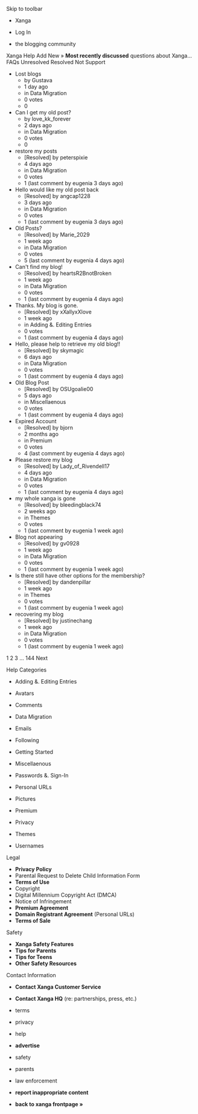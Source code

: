 Skip to toolbar

*   Xanga

*   Log In

*   the blogging community

Xanga Help Add New » **Most recently discussed** questions about Xanga… FAQs Unresolved Resolved Not Support

*   Lost blogs
    *   by Gustava
    *   1 day ago
    *   in Data Migration
    *   0 votes
    *   0
*   Can I get my old post?
    *   by love\_kk\_forever
    *   2 days ago
    *   in Data Migration
    *   0 votes
    *   0
*   restore my posts
    *   \[Resolved\] by peterspixie
    *   4 days ago
    *   in Data Migration
    *   0 votes
    *   1 (last comment by eugenia 3 days ago)
*   Hello would like my old post back
    *   \[Resolved\] by angcap1228
    *   3 days ago
    *   in Data Migration
    *   0 votes
    *   1 (last comment by eugenia 3 days ago)
*   Old Posts?
    *   \[Resolved\] by Marie\_2029
    *   1 week ago
    *   in Data Migration
    *   0 votes
    *   5 (last comment by eugenia 4 days ago)
*   Can't find my blog!
    *   \[Resolved\] by heartsR2BnotBroken
    *   1 week ago
    *   in Data Migration
    *   0 votes
    *   1 (last comment by eugenia 4 days ago)
*   Thanks. My blog is gone.
    *   \[Resolved\] by xXallyxXlove
    *   1 week ago
    *   in Adding &. Editing Entries
    *   0 votes
    *   1 (last comment by eugenia 4 days ago)
*   Hello, please help to retrieve my old blog!!
    *   \[Resolved\] by skymagic
    *   6 days ago
    *   in Data Migration
    *   0 votes
    *   1 (last comment by eugenia 4 days ago)
*   Old Blog Post
    *   \[Resolved\] by OSUgoalie00
    *   5 days ago
    *   in Miscellaenous
    *   0 votes
    *   1 (last comment by eugenia 4 days ago)
*   Expired Account
    *   \[Resolved\] by bjorn
    *   2 months ago
    *   in Premium
    *   0 votes
    *   4 (last comment by eugenia 4 days ago)
*   Please restore my blog
    *   \[Resolved\] by Lady\_of\_Rivendell17
    *   4 days ago
    *   in Data Migration
    *   0 votes
    *   1 (last comment by eugenia 4 days ago)
*   my whole xanga is gone
    *   \[Resolved\] by bleedingblack74
    *   2 weeks ago
    *   in Themes
    *   0 votes
    *   1 (last comment by eugenia 1 week ago)
*   Blog not appearing
    *   \[Resolved\] by gv0928
    *   1 week ago
    *   in Data Migration
    *   0 votes
    *   1 (last comment by eugenia 1 week ago)
*   Is there still have other options for the membership?
    *   \[Resolved\] by dandenpillar
    *   1 week ago
    *   in Themes
    *   0 votes
    *   1 (last comment by eugenia 1 week ago)
*   recovering my blog
    *   \[Resolved\] by justinechang
    *   1 week ago
    *   in Data Migration
    *   0 votes
    *   1 (last comment by eugenia 1 week ago)

1 2 3 ... 144 Next

Help Categories

*   Adding &. Editing Entries
*   Avatars
*   Comments
*   Data Migration
*   Emails
*   Following
*   Getting Started
*   Miscellaenous

*   Passwords &. Sign-In
*   Personal URLs
*   Pictures
*   Premium
*   Privacy
*   Themes
*   Usernames

Legal

*   **Privacy Policy**
*   Parental Request to Delete Child Information Form
*   **Terms of Use**
*   Copyright
*   Digital Millennium Copyright Act (DMCA)
*   Notice of Infringement
*   **Premium Agreement**
*   **Domain Registrant Agreement** (Personal URLs)
*   **Terms of Sale**

Safety

*   **Xanga Safety Features**
*   **Tips for Parents**
*   **Tips for Teens**
*   **Other Safety Resources**

Contact Information

*   **Contact Xanga Customer Service**
*   **Contact Xanga HQ** (re: partnerships, press, etc.)

*   terms
*   privacy
*   help
*   **advertise**

*   safety
*   parents
*   law enforcement
*   **report inappropriate content**

*   **back to xanga frontpage »**